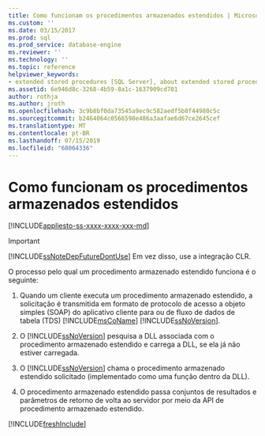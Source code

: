 ```yaml
---
title: Como funcionam os procedimentos armazenados estendidos | Microsoft Docs
ms.custom: ''
ms.date: 03/15/2017
ms.prod: sql
ms.prod_service: database-engine
ms.reviewer: ''
ms.technology: ''
ms.topic: reference
helpviewer_keywords:
- extended stored procedures [SQL Server], about extended stored procedures
ms.assetid: 6e946d8c-3268-4b59-8a1c-1637909cd701
author: rothja
ms.author: jroth
ms.openlocfilehash: 3c9b8bf0da73545a9ec9c582aedf5b8f44980c5c
ms.sourcegitcommit: b2464064c0566590e486a3aafae6d67ce2645cef
ms.translationtype: MT
ms.contentlocale: pt-BR
ms.lasthandoff: 07/15/2019
ms.locfileid: "68064336"
---
```

# <a name="how-extended-stored-procedures-work"></a>Como funcionam os procedimentos armazenados estendidos

[!INCLUDE[appliesto-ss-xxxx-xxxx-xxx-md](../../includes/appliesto-ss-xxxx-xxxx-xxx-md.md)]
    
> [!IMPORTANT]  
>  [!INCLUDE[ssNoteDepFutureDontUse](../../includes/ssnotedepfuturedontuse-md.md)] Em vez disso, use a integração CLR.  
  
 O processo pelo qual um procedimento armazenado estendido funciona é o seguinte:  
  
1.  Quando um cliente executa um procedimento armazenado estendido, a solicitação é transmitida em formato de protocolo de acesso a objeto simples (SOAP) do aplicativo cliente para ou de fluxo de dados de tabela (TDS) [!INCLUDE[msCoName](../../includes/msconame-md.md)] [!INCLUDE[ssNoVersion](../../includes/ssnoversion-md.md)].  
  
2.  O [!INCLUDE[ssNoVersion](../../includes/ssnoversion-md.md)] pesquisa a DLL associada com o procedimento armazenado estendido e carrega a DLL, se ela já não estiver carregada.  
  
3.  O [!INCLUDE[ssNoVersion](../../includes/ssnoversion-md.md)] chama o procedimento armazenado estendido solicitado (implementado como uma função dentro da DLL).  
  
4.  O procedimento armazenado estendido passa conjuntos de resultados e parâmetros de retorno de volta ao servidor por meio da API de procedimento armazenado estendido.  

[!INCLUDE[freshInclude](../../includes/paragraph-content/fresh-note-steps-feedback.md)]

